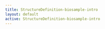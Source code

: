 ```yaml
---
title: StructureDefinition-biosample-intro
layout: default
active: StructureDefinition-biosample-intro
---
```


